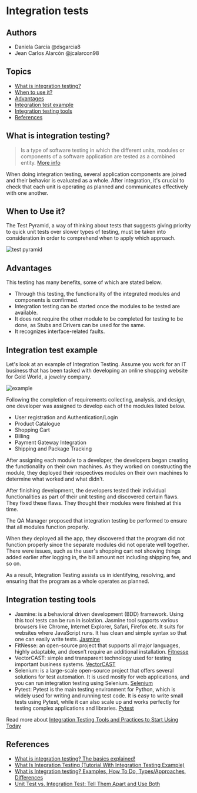 # Integration tests

## Authors

- Daniela García @dsgarcia8
- Jean Carlos Alarcón @jcalarcon98

## Topics

- [What is integration testing?](#what-is-integration-testing)
- [When to use it?](#when-to-use-it)
- [Advantages](#advantages)
- [Integration test example](#integration-test-example)
- [Integration testing tools](#integration-testing-tools)
- [References](#references)

## What is integration testing?

> Is a type of software testing in which the different units, modules or components of a software application are tested as a combined entity. [More info](https://www.techtarget.com/searchsoftwarequality/definition/integration-testing#:~:text=Integration%20testing%20%2D%2D%20also%20known,be%20coded%20by%20different%20programmers.)

When doing integration testing, several application components are joined and their behavior is evaluated as a whole. After integration, it's crucial to check that each unit is operating as planned and communicates effectively with one another.

## When to Use it?

The Test Pyramid, a way of thinking about tests that suggests giving priority to quick unit tests over slower types of testing, must be taken into consideration in order to comprehend when to apply which approach.

![test pyramid](https://lh5.googleusercontent.com/NvG3ZlgXwFjpvJEu1vjaj283AI4C3X_kVvPpMB5tVjvMWkK9wSAefDRtObfwXWu0ADAotHsQG_aFAFRwD6RFO_9QvMdTKI1UCc86atHqDU-bgokMOAx7TJwqVPwivERTY6-huOoj)

## Advantages

This testing has many benefits, some of which are stated below.

- Through this testing, the functionality of the integrated modules and components is confirmed.
- Integration testing can be started once the modules to be tested are available.
- It does not require the other module to be completed for testing to be done, as Stubs and Drivers can be used for the same.
- It recognizes interface-related faults.

## Integration test example

Let's look at an example of Integration Testing. Assume you work for an IT business that has been tasked with developing an online shopping website for Gold World, a jewelry company.

![example](https://cdn.dribbble.com/users/324533/screenshots/1419546/e-commerce.gif)

Following the completion of requirements collecting, analysis, and design, one developer was assigned to develop each of the modules listed below.

- User registration and Authentication/Login
- Product Catalogue
- Shopping Cart
- Billing
- Payment Gateway Integration
- Shipping and Package Tracking

After assigning each module to a developer, the developers began creating the functionality on their own machines. As they worked on constructing the module, they deployed their respectives modules on their own machines to determine what worked and what didn't.

After finishing development, the developers tested their individual functionalities as part of their unit testing and discovered certain flaws. They fixed these flaws. They thought their modules were finished at this time.

The QA Manager proposed that integration testing be performed to ensure that all modules function properly.

When they deployed all the app, they discovered that the program did not function properly since the separate modules did not operate well together. There were issues, such as the user's shopping cart not showing things added earlier after logging in, the bill amount not including shipping fee, and so on.

As a result, Integration Testing assists us in identifying, resolving, and ensuring that the program as a whole operates as planned.

## Integration testing tools

- Jasmine: is a behavioral driven development (BDD) framework. Using this tool tests can be run in isolation. Jasmine tool supports various browsers like Chrome, Internet Explorer, Safari, Firefox etc. It suits for websites where JavaScript runs. It has clean and simple syntax so that one can easily write tests. [Jasmine](https://jasmine.github.io/)
- FitNesse: an open-source project that supports all major languages, highly adaptable, and doesn’t require an additional installation. [Fitnesse](http://docs.fitnesse.org/FrontPage)
- VectorCAST: simple and transparent technology used for testing important business systems. [VectorCAST](https://www.vector.com/int/en/products/products-a-z/software/vectorcast/)
- Selenium: is a large-scale open-source project that offers several solutions for test automation. It is used mostly for web applications, and you can run integration testing using Selenium. [Selenium](https://www.selenium.dev/)
- Pytest: Pytest is the main testing environment for Python, which is widely used for writing and running test code. It is easy to write small tests using Pytest, while it can also scale up and works perfectly for testing complex applications and libraries. [Pytest](https://docs.pytest.org/en/7.1.x/)

Read more about [Integration Testing Tools and Practices to Start Using Today](https://u-tor.com/topic/start-integration-testing-today)

## References

- [What is integration testing? The basics explained!](https://u-tor.com/topic/integration-testing)
- [What Is Integration Testing (Tutorial With Integration Testing Example)](https://www.softwaretestinghelp.com/what-is-integration-testing/)
- [What is Integration testing? Examples, How To Do, Types/Approaches, Differences
](http://tryqa.com/what-is-integration-testing/)
- [Unit Test vs. Integration Test: Tell Them Apart and Use Both](https://www.testim.io/blog/unit-test-vs-integration-test/#integration-test)
